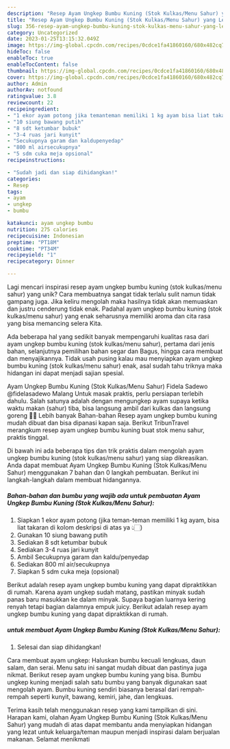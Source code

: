 ```yaml
---
description: "Resep Ayam Ungkep Bumbu Kuning (Stok Kulkas/Menu Sahur) yang Lezat Sekali"
title: "Resep Ayam Ungkep Bumbu Kuning (Stok Kulkas/Menu Sahur) yang Lezat Sekali"
slug: 356-resep-ayam-ungkep-bumbu-kuning-stok-kulkas-menu-sahur-yang-lezat-sekali
category: Uncategorized
date: 2023-01-25T13:15:32.049Z
image: https://img-global.cpcdn.com/recipes/0cdce1fa41860160/680x482cq70/ayam-ungkep-bumbu-kuning-stok-kulkasmenu-sahur-foto-resep-utama.jpg
hideToc: false
enableToc: true
enableTocContent: false
thumbnail: https://img-global.cpcdn.com/recipes/0cdce1fa41860160/680x482cq70/ayam-ungkep-bumbu-kuning-stok-kulkasmenu-sahur-foto-resep-utama.jpg
cover: https://img-global.cpcdn.com/recipes/0cdce1fa41860160/680x482cq70/ayam-ungkep-bumbu-kuning-stok-kulkasmenu-sahur-foto-resep-utama.jpg
author: Admin
authorAv: notfound
ratingvalue: 3.8
reviewcount: 22
recipeingredient:
- "1 ekor ayam potong jika temanteman memiliki 1 kg ayam bisa liat takaran di kolom deskripsi di atas ya "
- "10 siung bawang putih"
- "8 sdt ketumbar bubuk"
- "3-4 ruas jari kunyit"
- "Secukupnya garam dan kaldupenyedap"
- "800 ml airsecukupnya"
- "5 sdm cuka meja opsional"
recipeinstructions:

- "Sudah jadi dan siap dihidangkan!"
categories:
- Resep
tags:
- ayam
- ungkep
- bumbu

katakunci: ayam ungkep bumbu 
nutrition: 275 calories
recipecuisine: Indonesian
preptime: "PT18M"
cooktime: "PT34M"
recipeyield: "1"
recipecategory: Dinner

---
```





Lagi mencari inspirasi resep ayam ungkep bumbu kuning (stok kulkas/menu sahur) yang unik? Cara membuatnya sangat tidak terlalu sulit namun tidak gampang juga. Jika keliru mengolah maka hasilnya tidak akan memuaskan dan justru cenderung tidak enak. Padahal ayam ungkep bumbu kuning (stok kulkas/menu sahur) yang enak seharusnya memiliki aroma dan cita rasa yang bisa memancing selera Kita.





Ada beberapa hal yang sedikit banyak mempengaruhi kualitas rasa dari ayam ungkep bumbu kuning (stok kulkas/menu sahur), pertama dari jenis bahan, selanjutnya pemilihan bahan segar dan Bagus, hingga cara membuat dan menyajikannya. Tidak usah pusing kalau mau menyiapkan ayam ungkep bumbu kuning (stok kulkas/menu sahur) enak,      asal sudah tahu triknya maka hidangan ini dapat menjadi sajian spesial.














Ayam Ungkep Bumbu Kuning (Stok Kulkas/Menu Sahur) Fidela Sadewo @fidelasadewo Malang Untuk masak praktis, perlu persiapan terlebih dahulu. Salah satunya adalah dengan mengungkep ayam supaya ketika waktu makan (sahur) tiba, bisa langsung ambil dari kulkas dan langsung goreng 👍🏻 Lebih banyak Bahan-bahan Resep ayam ungkep bumbu kuning mudah dibuat dan bisa dipanasi kapan saja. Berikut TribunTravel merangkum resep ayam ungkep bumbu kuning buat stok menu sahur, praktis tinggal.






Di bawah ini ada beberapa tips dan trik praktis dalam mengolah ayam ungkep bumbu kuning (stok kulkas/menu sahur) yang siap dikreasikan. Anda dapat membuat Ayam Ungkep Bumbu Kuning (Stok Kulkas/Menu Sahur) menggunakan 7 bahan dan 0 langkah pembuatan. Berikut ini langkah-langkah dalam membuat hidangannya.

<!--inarticleads1-->

##### Bahan-bahan dan bumbu yang wajib ada untuk pembuatan Ayam Ungkep Bumbu Kuning (Stok Kulkas/Menu Sahur):

1. Siapkan 1 ekor ayam potong (jika teman-teman memiliki 1 kg ayam, bisa liat takaran di kolom deskripsi di atas ya 👆🏻)
1. Gunakan 10 siung bawang putih
1. Sediakan 8 sdt ketumbar bubuk
1. Sediakan 3-4 ruas jari kunyit
1. Ambil Secukupnya garam dan kaldu/penyedap
1. Sediakan 800 ml air/secukupnya
1. Siapkan 5 sdm cuka meja (opsional)


Berikut adalah resep ayam ungkep bumbu kuning yang dapat dipraktikkan di rumah. Karena ayam ungkep sudah matang, pastikan minyak sudah panas baru masukkan ke dalam minyak. Supaya bagian luarnya kering renyah tetapi bagian dalamnya empuk juicy. Berikut adalah resep ayam ungkep bumbu kuning yang dapat dipraktikkan di rumah. 

<!--inarticleads2-->

#####  untuk membuat Ayam Ungkep Bumbu Kuning (Stok Kulkas/Menu Sahur):


1. Selesai dan siap dihidangkan!

Cara membuat ayam ungkep: Haluskan bumbu kecuali lengkuas, daun salam, dan serai. Menu satu ini sangat mudah dibuat dan pastinya juga nikmat. Berikut resep ayam ungkep bumbu kuning yang bisa. Bumbu ungkep kuning menjadi salah satu bumbu yang banyak digunakan saat mengolah ayam. Bumbu kuning sendiri biasanya berasal dari rempah-rempah seperti kunyit, bawang, kemiri, jahe, dan lengkuas. 

Terima kasih telah menggunakan resep yang kami tampilkan di sini. Harapan kami, olahan Ayam Ungkep Bumbu Kuning (Stok Kulkas/Menu Sahur) yang mudah di atas dapat membantu anda menyiapkan hidangan yang lezat untuk keluarga/teman maupun menjadi inspirasi dalam berjualan makanan. Selamat menikmati
